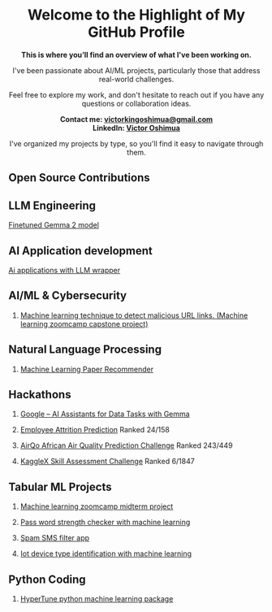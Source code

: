 <div align="center">

# Welcome to the Highlight of My GitHub Profile

**This is where you’ll find an overview of what I've been working on.**

I've been passionate about AI/ML projects, particularly those that address real-world challenges.

Feel free to explore my work, and don't hesitate to reach out if you have any questions or collaboration ideas.

**Contact me: [victorkingoshimua@gmail.com](mailto:victorkingoshimua@gmail.com)**  
**LinkedIn: [Victor Oshimua](https://www.linkedin.com/in/victor-oshimua-4b2945214/)**

I've organized my projects by type, so you'll find it easy to navigate through them.

</div>


## Open Source Contributions

## LLM Engineering
[Finetuned Gemma 2 model](https://github.com/cyberholics/Fine-Tuned-Gemma-Model-for-Cybersecurity-Helpdesk)

## AI Application development
[Ai applications with LLM wrapper](https://github.com/cyberholics/AI-Wrapper-Applications)

## AI/ML & Cybersecurity 
1. [Machine learning technique to detect malicious URL links. (Machine learning zoomcamp capstone project)](https://github.com/cyberholics/Malicious-URL-detector)

## Natural Language Processing 
1. [Machine Learning Paper Recommender ](https://github.com/cyberholics/ML-paper-recommender/blob/main/README.md)


## Hackathons 
1. [Google – AI Assistants for Data Tasks with Gemma](https://www.kaggle.com/code/victorkingoshimua/gemma-llm-instruction-fine-tuning-for-python-q-a/notebook)

2. [Employee Attrition Prediction](https://www.kaggle.com/competitions/bct-data-summit) Ranked 24/158

3. [AirQo African Air Quality Prediction Challenge](https://zindi.africa/competitions/airqo-african-air-quality-prediction-challenge/leaderboard) Ranked 243/449

4. [KaggleX Skill Assessment Challenge](https://www.kaggle.com/competitions/kagglex-cohort4/leaderboard) Ranked 6/1847


## Tabular ML Projects
1. [Machine learning zoomcamp midterm project](https://github.com/cyberholics/mlzoomcamp-midterm-project)

2. [Pass word strength checker with machine learning](https://github.com/cyberholics/Password-strength-detector)

3. [Spam SMS filter app](https://github.com/cyberholics/Spam-sms-filter-app-)

4. [Iot device type identification with machine learning](https://github.com/cyberholics/IoT-device-type-identification-with-machine-learning)

## Python Coding
1. [HyperTune python machine learning package](https://github.com/cyberholics/HyperTune)






